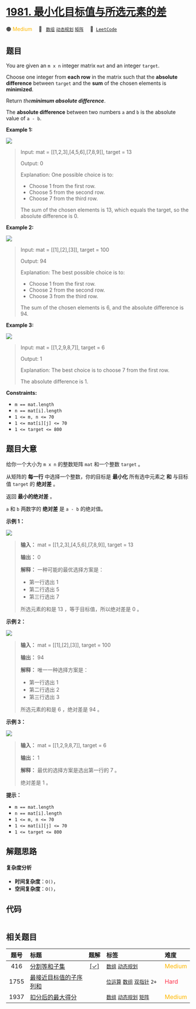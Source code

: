 # [1981. 最小化目标值与所选元素的差](https://leetcode.com/problems/minimize-the-difference-between-target-and-chosen-elements)

🟠 <font color=#ffb800>Medium</font>&emsp; 🔖&ensp; [`数组`](/leetcode/outline/tag/array.md) [`动态规划`](/leetcode/outline/tag/dynamic-programming.md) [`矩阵`](/leetcode/outline/tag/matrix.md)&emsp; 🔗&ensp;[`LeetCode`](https://leetcode.com/problems/minimize-the-difference-between-target-and-chosen-elements)

## 题目

You are given an `m x n` integer matrix `mat` and an integer `target`.

Choose one integer from **each row** in the matrix such that the **absolute
difference** between `target` and the **sum** of the chosen elements is
**minimized**.

Return _the**minimum absolute difference**_.

The **absolute difference** between two numbers `a` and `b` is the absolute
value of `a - b`.



**Example 1:**

![](https://assets.leetcode.com/uploads/2021/08/03/matrix1.png)

> Input: mat = [[1,2,3],[4,5,6],[7,8,9]], target = 13
> 
> Output: 0
> 
> Explanation: One possible choice is to:
> - Choose 1 from the first row.
> - Choose 5 from the second row.
> - Choose 7 from the third row.
> 
> The sum of the chosen elements is 13, which equals the target, so the absolute difference is 0.

**Example 2:**

![](https://assets.leetcode.com/uploads/2021/08/03/matrix1-1.png)

> Input: mat = [[1],[2],[3]], target = 100
> 
> Output: 94
> 
> Explanation: The best possible choice is to:
> - Choose 1 from the first row.
> - Choose 2 from the second row.
> - Choose 3 from the third row.
> 
> The sum of the chosen elements is 6, and the absolute difference is 94.

**Example 3:**

![](https://assets.leetcode.com/uploads/2021/08/03/matrix1-3.png)

> Input: mat = [[1,2,9,8,7]], target = 6
> 
> Output: 1
> 
> Explanation: The best choice is to choose 7 from the first row.
> 
> The absolute difference is 1.

**Constraints:**

  * `m == mat.length`
  * `n == mat[i].length`
  * `1 <= m, n <= 70`
  * `1 <= mat[i][j] <= 70`
  * `1 <= target <= 800`


## 题目大意

给你一个大小为 `m x n` 的整数矩阵 `mat` 和一个整数 `target` 。

从矩阵的 **每一行** 中选择一个整数，你的目标是 **最小化**  所有选中元素之 **和**  与目标值 `target` 的 **绝对差** 。

返回 **最小的绝对差** 。

`a` 和 `b` 两数字的 **绝对差** 是 `a - b` 的绝对值。



**示例 1：**

![](https://assets.leetcode.com/uploads/2021/08/03/matrix1.png)

> 
> 
> 
> 
> 
> **输入：** mat = [[1,2,3],[4,5,6],[7,8,9]], target = 13
> 
> **输出：** 0
> 
> **解释：** 一种可能的最优选择方案是：
> - 第一行选出 1
> - 第二行选出 5
> - 第三行选出 7
> 
> 所选元素的和是 13 ，等于目标值，所以绝对差是 0 。
> 
> 

**示例 2：**

![](https://assets.leetcode.com/uploads/2021/08/03/matrix1-1.png)

> 
> 
> 
> 
> 
> **输入：** mat = [[1],[2],[3]], target = 100
> 
> **输出：** 94
> 
> **解释：** 唯一一种选择方案是：
> - 第一行选出 1
> - 第二行选出 2
> - 第三行选出 3
> 
> 所选元素的和是 6 ，绝对差是 94 。
> 
> 

**示例 3：**

![](https://assets.leetcode.com/uploads/2021/08/03/matrix1-3.png)

> 
> 
> 
> 
> 
> **输入：** mat = [[1,2,9,8,7]], target = 6
> 
> **输出：** 1
> 
> **解释：** 最优的选择方案是选出第一行的 7 。
> 
> 绝对差是 1 。
> 
> 



**提示：**

  * `m == mat.length`
  * `n == mat[i].length`
  * `1 <= m, n <= 70`
  * `1 <= mat[i][j] <= 70`
  * `1 <= target <= 800`


## 解题思路

#### 复杂度分析

- **时间复杂度**：`O()`，
- **空间复杂度**：`O()`，

## 代码

```javascript

```

## 相关题目

<!-- prettier-ignore -->
| 题号 | 标题 | 题解 | 标签 | 难度 |
| :------: | :------ | :------: | :------ | :------ |
| 416 | [分割等和子集](https://leetcode.com/problems/partition-equal-subset-sum) | [[✓]](/leetcode/problem/0416.md) |  [`数组`](/leetcode/outline/tag/array.md) [`动态规划`](/leetcode/outline/tag/dynamic-programming.md) | <font color=#ffb800>Medium</font> |
| 1755 | [最接近目标值的子序列和](https://leetcode.com/problems/closest-subsequence-sum) |  |  [`位运算`](/leetcode/outline/tag/bit-manipulation.md) [`数组`](/leetcode/outline/tag/array.md) [`双指针`](/leetcode/outline/tag/two-pointers.md) `2+` | <font color=#ff334b>Hard</font> |
| 1937 | [扣分后的最大得分](https://leetcode.com/problems/maximum-number-of-points-with-cost) |  |  [`数组`](/leetcode/outline/tag/array.md) [`动态规划`](/leetcode/outline/tag/dynamic-programming.md) [`矩阵`](/leetcode/outline/tag/matrix.md) | <font color=#ffb800>Medium</font> |

<style>
.blue {
    background-color: #096dd9;
    padding: 0.25rem 0.5rem;
    margin: 0;
    font-size: 0.85em;
    border-radius: 3px;
    color: white;
    font-weight: 500;
}
table th:first-of-type { width: 10%; }
table th:nth-of-type(2) { width: 35%; }
table th:nth-of-type(3) { width: 10%; }
table th:nth-of-type(4) { width: 35%; }
table th:nth-of-type(5) { width: 10%; }
</style>
